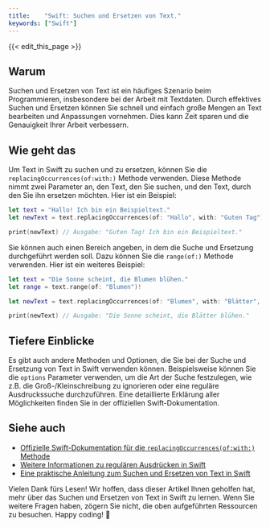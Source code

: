 ```yaml
---
title:    "Swift: Suchen und Ersetzen von Text."
keywords: ["Swift"]
---
```


{{< edit_this_page >}}

## Warum

Suchen und Ersetzen von Text ist ein häufiges Szenario beim Programmieren, insbesondere bei der Arbeit mit Textdaten. Durch effektives Suchen und Ersetzen können Sie schnell und einfach große Mengen an Text bearbeiten und Anpassungen vornehmen. Dies kann Zeit sparen und die Genauigkeit Ihrer Arbeit verbessern.

## Wie geht das

Um Text in Swift zu suchen und zu ersetzen, können Sie die `replacingOccurrences(of:with:)` Methode verwenden. Diese Methode nimmt zwei Parameter an, den Text, den Sie suchen, und den Text, durch den Sie ihn ersetzen möchten. Hier ist ein Beispiel:

```Swift
let text = "Hallo! Ich bin ein Beispieltext."
let newText = text.replacingOccurrences(of: "Hallo", with: "Guten Tag")

print(newText) // Ausgabe: "Guten Tag! Ich bin ein Beispieltext."
```

Sie können auch einen Bereich angeben, in dem die Suche und Ersetzung durchgeführt werden soll. Dazu können Sie die `range(of:)` Methode verwenden. Hier ist ein weiteres Beispiel:

```Swift
let text = "Die Sonne scheint, die Blumen blühen."
let range = text.range(of: "Blumen")!

let newText = text.replacingOccurrences(of: "Blumen", with: "Blätter", options: [], range: range)

print(newText) // Ausgabe: "Die Sonne scheint, die Blätter blühen."
```

## Tiefere Einblicke

Es gibt auch andere Methoden und Optionen, die Sie bei der Suche und Ersetzung von Text in Swift verwenden können. Beispielsweise können Sie die `options` Parameter verwenden, um die Art der Suche festzulegen, wie z.B. die Groß-/Kleinschreibung zu ignorieren oder eine reguläre Ausdruckssuche durchzuführen. Eine detaillierte Erklärung aller Möglichkeiten finden Sie in der offiziellen Swift-Dokumentation.

## Siehe auch

- [Offizielle Swift-Dokumentation für die `replacingOccurrences(of:with:)` Methode](https://developer.apple.com/documentation/swift/string/1786174-replacingoccurrences)
- [Weitere Informationen zu regulären Ausdrücken in Swift](https://www.appszum.com/ios/regular-expressions-swift-tutorial-2343.html)
- [Eine praktische Anleitung zum Suchen und Ersetzen von Text in Swift](https://www.hackingwithswift.com/example-code/strings/how-to-replace-a-substring-with-another-string)

Vielen Dank fürs Lesen! Wir hoffen, dass dieser Artikel Ihnen geholfen hat, mehr über das Suchen und Ersetzen von Text in Swift zu lernen. Wenn Sie weitere Fragen haben, zögern Sie nicht, die oben aufgeführten Ressourcen zu besuchen. Happy coding! 🚀